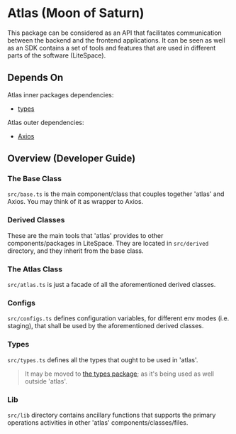 # Atlas (Moon of Saturn)

This package can be considered as an API that facilitates communication between the backend and the frontend applications. It can be seen as well as an SDK contains a set of tools and features that are used in different parts of the software (LiteSpace).

## Depends On

Atlas inner packages dependencies:
- [types](../types/README.md)

Atlas outer dependencies:
- [Axios](https://www.npmjs.com/package/axios)

## Overview (Developer Guide)

### The Base Class

`src/base.ts` is the main component/class that couples together 'atlas' and Axios. You may think of it as wrapper to Axios.

### Derived Classes

These are the main tools that 'atlas' provides to other components/packages in LiteSpace. They are located in `src/derived` directory, and they inherit from the base class.

### The Atlas Class

`src/atlas.ts` is just a facade of all the aforementioned derived classes.

### Configs

`src/configs.ts` defines configuration variables, for different env modes (i.e. staging), that shall be used by the aforementioned derived classes.

### Types

`src/types.ts` defines all the types that ought to be used in 'atlas'.

> It may be moved to [the types package](../types/README.md); as it's being used as well outside 'atlas'.

### Lib

`src/lib` directory contains ancillary functions that supports the primary operations activities in other 'atlas' components/classes/files.
